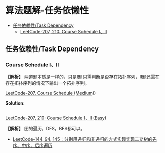 # 算法题解-任务依懒性
- [任务依赖性/Task Dependency](#Task_Dependency20231001)
  - [LeetCode-207, 210: Course Schedule I、II ](#LeetCode-207)

## 任务依赖性/Task Dependency <a name ="Task_Dependency20231001">

### Course Schedule I、II <a name ="LeetCode-207">

**【解析】** 两道题本质是一样的，只是I题只需判断是否存在拓扑序列，II题还需在存在拓扑序列的情况下输出一个拓扑序列。

[LeetCode-207. Course Schedule (Medium)](https://leetcode.com/problems/course-schedule/))


**Solution:**
```

```




[LeetCode-207, 210: Course Schedule I、II (Easy)](https://leetcode.com/problems/flood-fill/)

**【解析】** 图的遍历，DFS，BFS都可以。

- [LeetCode-144, 94, 145：分别用递归和非递归的方式实现实现二叉树的先序、中序、后序遍历](#LeetCode-144)
